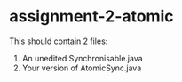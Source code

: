 # assignment-2-atomic

This should contain 2 files:
1. An unedited Synchronisable.java
2. Your version of AtomicSync.java

